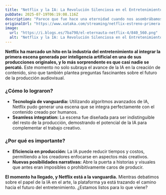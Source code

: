 ```yaml
---
title: "Netflix y la IA: La Revolución Silenciosa en el Entretenimiento que Pasó Desapercibida"
pubDate: 2025-07-19T06:19:08.116Z
description: "Parece que fue hace una eternidad cuando nos asombrábamos con las imágenes de DALL·E 2. ‘La joven de la perla’ reimaginada. Un aguacate en terapia con una..."
originalUrl: "https://www.xataka.com/streaming/netflix-estreno-primera-escena-generada-ia-produccion-original-nadie-se-dio-cuenta-momento-ha-llegado"
image:
  url: "https://i.blogs.es/7ba798/el-eternauta-netflix-4/840_560.png"
  alt: "Netflix y la IA: La Revolución Silenciosa en el Entretenimiento que Pasó Desapercibida"
---
```


**Netflix ha marcado un hito en la industria del entretenimiento al integrar la primera escena generada por inteligencia artificial en una de sus producciones originales, y lo más sorprendente es que casi nadie se percató.** Este momento no solo subraya el avance de la IA en la creación de contenido, sino que también plantea preguntas fascinantes sobre el futuro de la producción audiovisual.

### ¿Cómo lo lograron?

- **Tecnología de vanguardia:** Utilizando algoritmos avanzados de IA, Netflix pudo generar una escena que se integra perfectamente con el contenido creado por humanos.
- **Seamless integration:** La escena fue diseñada para ser indistinguible del resto de la producción, demostrando el potencial de la IA para complementar el trabajo creativo.

### ¿Por qué es importante?

- **Eficiencia en producción:** La IA puede reducir tiempos y costos, permitiendo a los creadores enfocarse en aspectos más creativos.
- **Nuevas posibilidades narrativas:** Abre la puerta a historias y visuales que antes eran imposibles o prohibitivamente caros de producir.

**El momento ha llegado, y Netflix está a la vanguardia.** Mientras debatimos sobre el papel de la IA en el arte, la plataforma ya está trazando el camino hacia el futuro del entretenimiento. ¿Estamos listos para lo que viene?